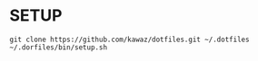# SETUP
    git clone https://github.com/kawaz/dotfiles.git ~/.dotfiles
    ~/.dorfiles/bin/setup.sh
